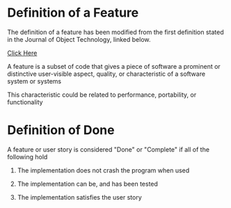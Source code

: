 # Definition of a Feature
The definition of a feature has been modified from the first definition
stated in the Journal of Object Technology, linked below.  

[Click Here](http://www.jot.fm/issues/issue_2009_07/column5/)

A feature is a subset of code that gives a piece of software a
prominent or distinctive user-visible aspect, quality, or
characteristic of a software system or systems

This characteristic could be related to performance, portability,
or functionality  

# Definition of Done
A feature or user story is considered "Done" or "Complete" if all of the following hold

1. The implementation does not crash the program when used

2. The implementation can be, and has been tested

3. The implementation satisfies the user story 
